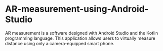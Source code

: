 # AR-measurement-using-Android-Studio
AR measurement is a software designed with Android Studio and the Kotlin programming language. This application allows users to virtually measure distance using only a camera-equipped smart phone. 
